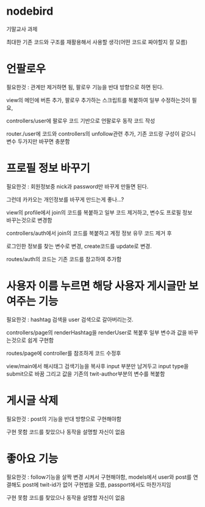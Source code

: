 # nodebird

기말교사 과제

최대한 기존 코드와 구조를 재활용해서 사용할 생각(어떤 코드로 짜야할지 잘 모름)

# 언팔로우

필요한것 : 관계만 제거하면 됨, 팔로우 기능을 반대 방향으로 하면 된다.

view의 메인에 버튼 추가, 팔로우 추가하는 스크립트를 복붙하여 일부 수정하는것이 필요,

controllers/user에 팔로우 코드 기반으로 언팔로우 동작 코드 작성

router./user에 코드와 controllers의 unfollow관련 추가, 기존 코드랑 구성이 같으니 변수 두가지만 바꾸면 충분함

# 프로필 정보 바꾸기

필요한것 : 회원정보중 nick과 password만 바꾸게 만들면 된다.

그런데 카카오는 개인정보를 바꾸게 만드는게 좋나...?

view의 profile에서 join의 코드를 복붙하고 일부 코드 제거하고, 변수도 프로필 정보 바꾸는것으로 변경함

controllers/auth에서 join의 코드를 복붙하고 계정 정보 유무 코드 제거 후

로그인한 정보를 찾는 변수로 변경, create코드를 update로 변경.

routes/auth의 코드는 기존 코드를 참고하여 추가함

# 사용자 이름 누르면 해당 사용자 게시글만 보여주는 기능

필요한것 : hashtag 검색을 user 검색으로 갈아버리는것.

controllers/page의 renderHashtag을 renderUser로 복붙후 일부 변수과 값을 바꾸는것으로 쉽게 구현함

routes/page에 controller를 참조하게 코드 수정후

view/main에서 해시태그 검색기능을 복사후 input 부분만 남겨두고 input type을 submit으로 바꿈 그리고 값을 기존의 twit-author부분의 변수를 복붙함

# 게시글 삭제

필요한것 : post의 기능을 반대 방향으로 구현해야함

구현 못함 코드를 찾았으나 동작을 설명할 자신이 없음

# 좋아요 기능

필요한것 : follow기능을 살짝 변경 시켜서 구현해야함, models에서 user와 post를 연결해도 post에 twit-id가 없어 구현법을 모름, passport에서도 마찬가지임

구현 못함 코드를 찾았으나 동작을 설명할 자신이 없음
